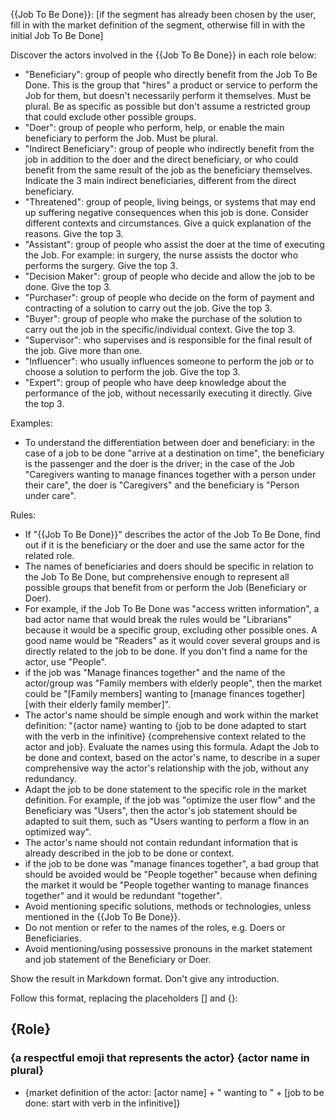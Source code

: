 {{Job To Be Done}}: [if the segment has already been chosen by the user, fill in with the market definition of the segment, otherwise fill in with the initial Job To Be Done]

Discover the actors involved in the {{Job To Be Done}} in each role below:

- "Beneficiary": group of people who directly benefit from the Job To Be Done. This is the group that "hires" a product or service to perform the Job for them, but doesn't necessarily perform it themselves. Must be plural. Be as specific as possible but don't assume a restricted group that could exclude other possible groups.
- "Doer": group of people who perform, help, or enable the main beneficiary to perform the Job. Must be plural.
- "Indirect Beneficiary": group of people who indirectly benefit from the job in addition to the doer and the direct beneficiary, or who could benefit from the same result of the job as the beneficiary themselves. Indicate the 3 main indirect beneficiaries, different from the direct beneficiary.
- "Threatened": group of people, living beings, or systems that may end up suffering negative consequences when this job is done. Consider different contexts and circumstances. Give a quick explanation of the reasons. Give the top 3.
- "Assistant": group of people who assist the doer at the time of executing the Job. For example: in surgery, the nurse assists the doctor who performs the surgery. Give the top 3.
- "Decision Maker": group of people who decide and allow the job to be done. Give the top 3.
- "Purchaser": group of people who decide on the form of payment and contracting of a solution to carry out the job. Give the top 3.
- "Buyer": group of people who make the purchase of the solution to carry out the job in the specific/individual context. Give the top 3.
- "Supervisor": who supervises and is responsible for the final result of the job. Give more than one.
- "Influencer": who usually influences someone to perform the job or to choose a solution to perform the job. Give the top 3.
- "Expert": group of people who have deep knowledge about the performance of the job, without necessarily executing it directly. Give the top 3.

Examples:
- To understand the differentiation between doer and beneficiary: in the case of a job to be done "arrive at a destination on time", the beneficiary is the passenger and the doer is the driver; in the case of the Job "Caregivers wanting to manage finances together with a person under their care", the doer is "Caregivers" and the beneficiary is "Person under care".

Rules:

- If "{{Job To Be Done}}" describes the actor of the Job To Be Done, find out if it is the beneficiary or the doer and use the same actor for the related role.
- The names of beneficiaries and doers should be specific in relation to the Job To Be Done, but comprehensive enough to represent all possible groups that benefit from or perform the Job (Beneficiary or Doer).
- For example, if the Job To Be Done was "access written information", a bad actor name that would break the rules would be "Librarians" because it would be a specific group, excluding other possible ones. A good name would be "Readers" as it would cover several groups and is directly related to the job to be done. If you don't find a name for the actor, use "People".
- if the job was "Manage finances together" and the name of the actor/group was "Family members with elderly people", then the market could be "[Family members] wanting to [manage finances together] [with their elderly family member]".
- The actor's name should be simple enough and work within the market definition: "{actor name} wanting to {job to be done adapted to start with the verb in the infinitive} {comprehensive context related to the actor and job}. Evaluate the names using this formula. Adapt the Job to be done and context, based on the actor's name, to describe in a super comprehensive way the actor's relationship with the job, without any redundancy.
- Adapt the job to be done statement to the specific role in the market definition. For example, if the job was "optimize the user flow" and the Beneficiary was "Users", then the actor's job statement should be adapted to suit them, such as "Users wanting to perform a flow in an optimized way".
- The actor's name should not contain redundant information that is already described in the job to be done or context.
- if the job to be done was "manage finances together", a bad group that should be avoided would be "People together" because when defining the market it would be "People together wanting to manage finances together" and it would be redundant "together".
- Avoid mentioning specific solutions, methods or technologies, unless mentioned in the {{Job To Be Done}}.
- Do not mention or refer to the names of the roles, e.g. Doers or Beneficiaries.
- Avoid mentioning/using possessive pronouns in the market statement and job statement of the Beneficiary or Doer.

Show the result in Markdown format. Don't give any introduction.

Follow this format, replacing the placeholders [] and {}:
## {Role}
### {a respectful emoji that represents the actor} {actor name in plural}
- {market definition of the actor: [actor name] + " wanting to " + [job to be done: start with verb in the infinitive]}
